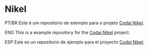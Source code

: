 # Nikel

PT/BR Este é um repositório de exemplo para o projeto [Codaí Nikel](https://www.growdev.com.br).

ENG This is a example repository for the [Codaí Nikel](https://www.growdev.com.br) project.

ESP Este es un repositorio de ejemplo para el proyecto [Codaí Nikel](https://www.growdev.com.br).
